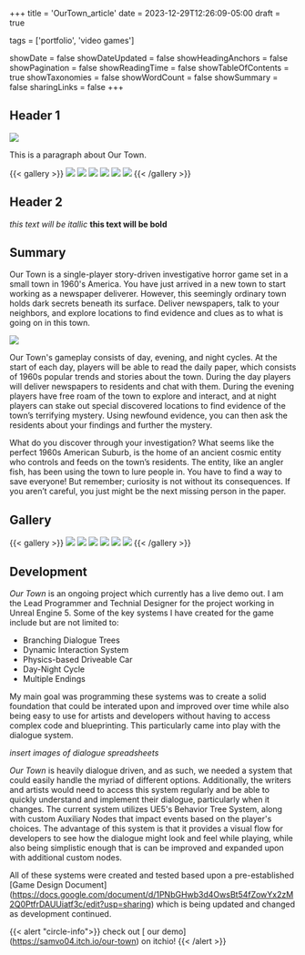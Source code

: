 +++
title = 'OurTown_article'
date = 2023-12-29T12:26:09-05:00
draft = true

tags = ['portfolio', 'video games']

showDate = false
showDateUpdated = false
showHeadingAnchors = false
showPagination = false
showReadingTime = false
showTableOfContents = true
showTaxonomies = false 
showWordCount = false
showSummary = false
sharingLinks = false
+++

Header 1
------

<img class="thumbnailshadow" src="img/OurTownLogo_02.jpg"/>

This is a paragraph about Our Town.


{{< gallery >}}
  <img src="img/OurTownLogo_02.jpg" class="grid-w50 md:grid-w33 xl:grid-w25" />
  <img src="img/QuestLog.png" class="grid-w50 md:grid-w33 xl:grid-w25" />
  <img src="img/Controls.png" class="grid-w50 md:grid-w33 xl:grid-w25" />
  <img src="img/EveningDrivingAround_02.jpg" class="grid-w50 md:grid-w33 xl:grid-w25" />
  <img src="img/StakeOut_02.png" class="grid-w50 md:grid-w33 xl:grid-w25" />
  <img src="img/SchoolDistrict.png" class="grid-w50 md:grid-w33 xl:grid-w25" />
{{< /gallery >}}

Header 2
------

*this text will be itallic*
**this text will be bold**

Summary
------

Our Town is a single-player story-driven investigative horror game set in a small town in 1960's America. You have just arrived in a new town to start working as a newspaper deliverer. However, this seemingly ordinary town holds dark secrets beneath its surface. Deliver newspapers, talk to your neighbors, and explore locations to find evidence and clues as to what is going on in this town.

<img class="thumbnailshadow" src="img/OurTownLogo_02.jpg"/>

Our Town's gameplay consists of day, evening, and night cycles. At the start of each day, players will be able to read the daily paper, which consists of 1960s popular trends and stories about the town. During the day players will deliver newspapers to residents and chat with them. During the evening players have free roam of the town to explore and interact, and at night players can stake out special discovered locations to find evidence of the town’s terrifying mystery. Using newfound evidence, you can then ask the residents about your findings and further the mystery.  

What do you discover through your investigation? What seems like the perfect 1960s American Suburb, is the home of an ancient cosmic entity who controls and feeds on the town’s residents. The entity, like an angler fish, has been using the town to lure people in. You have to find a way to save everyone! But remember; curiosity is not without its consequences. If you aren’t careful, you just might be the next missing person in the paper.


Gallery
------

{{< gallery >}}
  <img src="img/OurTownLogo_02.jpg" class="grid-w50 md:grid-w33 xl:grid-w25" />
  <img src="img/QuestLog.png" class="grid-w50 md:grid-w33 xl:grid-w25" />
  <img src="img/Controls.png" class="grid-w50 md:grid-w33 xl:grid-w25" />
  <img src="img/EveningDrivingAround_02.jpg" class="grid-w50 md:grid-w33 xl:grid-w25" />
  <img src="img/StakeOut_02.png" class="grid-w50 md:grid-w33 xl:grid-w25" />
  <img src="img/SchoolDistrict.png" class="grid-w50 md:grid-w33 xl:grid-w25" />
{{< /gallery >}}

Development
------

*Our Town* is an ongoing project which currently has a live demo out. I am the Lead Programmer and Technial Designer for the project working in Unreal Engine 5. Some of the key systems I have created for the game include but are not limited to: 

- Branching Dialogue Trees
- Dynamic Interaction System
- Physics-based Driveable Car
- Day-Night Cycle
- Multiple Endings

My main goal was programming these systems was to create a solid foundation that could be interated upon and improved over time while also being easy to use for artists and developers without having to access complex code and blueprinting. This particularly came into play with the dialogue system. 

*insert images of dialogue spreadsheets*

*Our Town* is heavily dialogue driven, and as such, we needed a system that could easily handle the myriad of different options. Additionally, the writers and artists would need to access this system regularly and be able to quickly understand and implement their dialogue, particularly when it changes. The current system utilizes UE5's Behavior Tree System, along with custom Auxiliary Nodes that impact events based on the player's choices. The advantage of this system is that it provides a visual flow for developers to see how the dialogue might look and feel while playing, while also being simplistic enough that is can be improved and expanded upon with additional custom nodes.

All of these systems were created and tested based upon a pre-established [Game Design Document] (https://docs.google.com/document/d/1PNbGHwb3d4OwsBt54fZowYx2zM2Q0PtfrDAUUiatf3c/edit?usp=sharing) which is being updated and changed as development continued. 

{{< alert "circle-info">}}
check out [ our demo] (https://samvo04.itch.io/our-town) on itchio!
{{< /alert >}}

